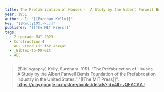 ```yaml
---
title: The Prefabrication of Houses -  A Study by the Albert Farwell Bemis Foundation of the Prefabrication Industry in the United States
year: 1951
author - 1: "[[Burnham Kelly]]"
key: "[[Kelly1951-kc]]"
publisher: "[[The MIT Press]]"
tags:
  - 2_Upgrade-MAY-2023
  - Construction-4
  - AEC-Cited-Lit-for-Jacqui
  - _BibTex-to-MD-Git
  - AEC
---
```


> [!Bibliography]
> Kelly, Burnham. 1951. “The Prefabrication of Houses -  A Study by the Albert Farwell Bemis Foundation of the Prefabrication Industry in the United States.” "[[The MIT Press]]". https://play.google.com/store/books/details?id=4lb-vQEACAAJ